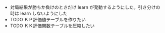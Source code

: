 * 対局結果が勝ちか負けのときだけ learn が発動するようにした。引き分けの時は learn しないようにした
* TODO ＫＰ評価値テーブルを作りたい
* TODO ＫＫ評価関数テーブルを圧縮したい
